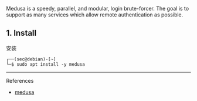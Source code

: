 Medusa is a speedy, parallel, and modular, login brute-forcer. The goal is to support as many services which allow remote authentication as possible.

## 1. Install

安装

```
┌──(sec@debian)-[~]
└─$ sudo apt install -y medusa
```

---

References

- [medusa](https://www.kali.org/tools/medusa/)
